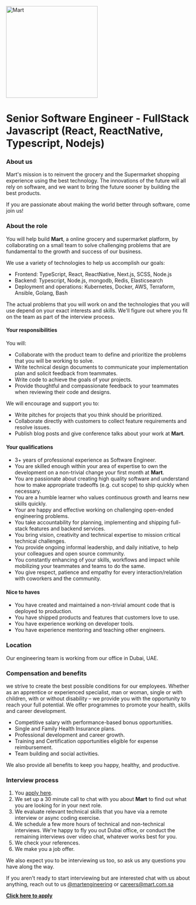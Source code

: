<img src="https://i.ibb.co/nBgYWwc/logo-en.png" alt="Mart" width="250"/>

# Senior Software Engineer - FullStack Javascript (React, ReactNative, Typescript, Nodejs) 

### About us

Mart's mission is to reinvent the grocery and the Supermarket shopping experience using the best technology. The innovations of the future will all rely on software, and we want to bring the future sooner by building the best products.

If you are passionate about making the world better through software, come join us!

### About the role

You will help build **Mart**, a online grocery and supermarket platform, by collaborating on a small team to solve challenging problems that are fundamental to the growth and success of our business.

We use a variety of technologies to help us accomplish our goals:

- Frontend: TypeScript, React, ReactNative, Next.js, SCSS, Node.js
- Backend: Typescript, Node.js, mongodb, Redis, Elasticsearch
- Deployment and operations: Kubernetes, Docker, AWS, Terraform, Ansible, Golang, Bash

The actual problems that you will work on and the technologies that you will use depend on your exact interests and skills. We'll figure out where you fit on the team as part of the interview process.

#### Your responsibilities

You will:

- Collaborate with the product team to define and prioritize the problems that you will be working to solve.
- Write technical design documents to communicate your implementation plan and solicit feedback from teammates.
- Write code to achieve the goals of your projects.
- Provide thoughtful and compassionate feedback to your teammates when reviewing their code and designs.

We will encourage and support you to:

- Write pitches for projects that you think should be prioritized.
- Collaborate directly with customers to collect feature requirements and resolve issues.
- Publish blog posts and give conference talks about your work at **Mart**.

#### Your qualifications

- 3+ years of professional experience as Software Engineer.
- You are skilled enough within your area of expertise to own the development on a non-trivial change your first month at **Mart**.
- You are passionate about creating high quality software and understand how to make appropriate tradeoffs (e.g. cut scope) to ship quickly when necessary.
- You are a humble learner who values continuous growth and learns new skills quickly.
- Your are happy and effective working on challenging open-ended engineering problems.
- You take accountability for planning, implementing and shipping full-stack features and backend services.
- You bring vision, creativity and technical expertise to mission critical technical challenges.
- You provide ongoing informal leadership, and daily initiative, to help your colleagues and open source community.
- You constantly enhancing of your skills, workflows and impact while mobilizing your teammates and teams to do the same.
- You give respect, patience and empathy for every interaction/relation with coworkers and the community.

#### Nice to haves

- You have created and maintained a non-trivial amount code that is deployed to production.
- You have shipped products and features that customers love to use.
- You have experience working on developer tools.
- You have experience mentoring and teaching other engineers.

### Location

Our engineering team is working from our office in Dubai, UAE.

### Compensation and benefits

we strive to create the best possible conditions for our employees. Whether as an apprentice or experienced specialist, man or woman, single or with children, with or without disability – we provide you with the opportunity to reach your full potential. We offer programmes to promote your health, skills and career development.

- Competitive salary with performance-based bonus opportunities.
- Single and Family Health Insurance plans.
- Professional development and career growth.
- Training and Certification opportunities eligible for expense reimbursement.
- Team building and social activities.

We also provide all benefits to keep you happy, healthy, and productive.

### Interview process

1.  You [apply here](https://forms.gle/V3pvE8oVhHfYywvCA).
1.  We set up a 30 minute call to chat with you about **Mart** to find out what you are looking for in your next role.
1.  We evaluate relevant technical skills that you have via a remote interview or async coding exercise.
1.  We schedule a few more hours of technical and non-technical interviews. We're happy to fly you out Dubai office, or conduct the remaining interviews over video chat, whatever works best for you.
1.  We check your references.
1.  We make you a job offer.

We also expect you to be interviewing us too, so ask us any questions you have along the way.

If you aren't ready to start interviewing but are interested chat with us about anything, reach out to us [@martengineering](https://twitter.com/martengineering) or careers@mart.com.sa

**[Click here to apply](https://forms.gle/V3pvE8oVhHfYywvCA)**
